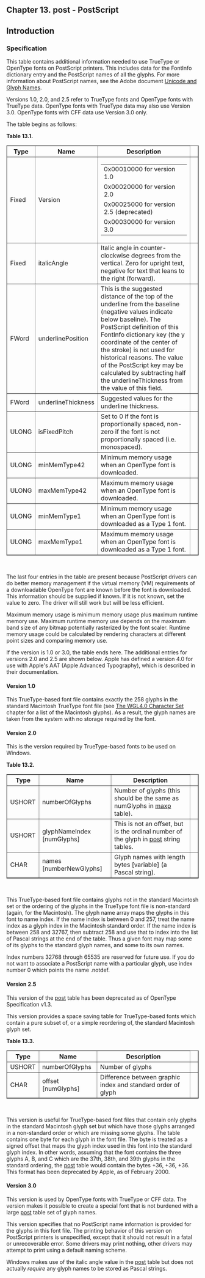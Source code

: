 <div xmlns="http://www.w3.org/1999/xhtml" role="" class="chapter"><div class="titlepage"><div><div><h2 class="title"><a name="chapter.post"></a>Chapter 13. post - PostScript</h2></div></div></div><div role="fragment" class="section"><div class="titlepage"><div><div><h2 class="title" style="clear: both"><a name="idm114628319456"></a>Introduction</h2></div></div></div><div role="specification" class="section"><div class="titlepage"><div><div><h3 class="title"><a name="section.13.1.1"></a>Specification</h3></div></div></div><p role="">This table contains additional information needed to use
        TrueType or OpenType fonts on PostScript printers.  This
        includes data for the FontInfo dictionary entry and the
        PostScript names of all the glyphs. For more information about
        PostScript names, see the Adobe document <a role="" class="ulink" href="http://partners.adobe.com/asn/developer/typeforum/unicodegm.html" target="_top">Unicode
        and Glyph Names</a>.</p><p role="">Versions 1.0, 2.0, and 2.5 refer to TrueType fonts and
          OpenType fonts with TrueType data. OpenType fonts with
          TrueType data may also use Version 3.0. OpenType fonts with
          CFF data use Version 3.0 only.</p><p role="">The table begins as follows:</p><div class="table"><a name="idm114628315280"></a><p class="title"><strong>Table 13.1. </strong></p><div class="table-contents"><table role="" class="table" border="1"><colgroup><col/><col/><col/><col/></colgroup><thead><tr><th role="">Type</th><th role="">Name</th><th role="">Description</th><td class="auto-generated"> </td></tr></thead><tbody><tr><td role="">Fixed</td><td role="">Version</td><td role="">
              <table border="0" summary="Simple list" role="" class="simplelist"><tr><td>0x00010000 for version 1.0</td></tr><tr><td>0x00020000 for version 2.0</td></tr><tr><td>0x00025000 for version 2.5
                  (deprecated)</td></tr><tr><td>0x00030000 for version 3.0</td></tr></table>
            </td><td class="auto-generated"> </td></tr><tr><td role="">Fixed</td><td role="">italicAngle</td><td role="">Italic angle in counter-clockwise degrees
              from the vertical. Zero for upright text, negative for
              text that leans to the right (forward).</td><td class="auto-generated"> </td></tr><tr><td role="">FWord</td><td role="">underlinePosition</td><td role="">This is the suggested distance of the top
              of the underline from the baseline (negative
              values indicate below baseline). The
              PostScript definition of this FontInfo dictionary key (the y
              coordinate of the center of the stroke) is not used for
              historical reasons. The value of the PostScript key may be
              calculated by subtracting half the underlineThickness from
              the value of this field.</td><td class="auto-generated"> </td></tr><tr><td role="">FWord</td><td role="">underlineThickness</td><td role="">Suggested values for the underline
              thickness.</td><td class="auto-generated"> </td></tr><tr><td role="">ULONG</td><td role="">isFixedPitch</td><td role="">Set to 0 if the font is proportionally
              spaced, non-zero if the font is not proportionally
              spaced (i.e. monospaced).</td><td class="auto-generated"> </td></tr><tr><td role="">ULONG</td><td role="">minMemType42</td><td role="">Minimum memory usage when an OpenType font is
              downloaded.</td><td class="auto-generated"> </td></tr><tr><td role="">ULONG</td><td role="">maxMemType42</td><td role="">Maximum memory usage when an OpenType font is
              downloaded.</td><td class="auto-generated"> </td></tr><tr><td role="">ULONG</td><td role="">minMemType1</td><td role="">Minimum memory usage when an OpenType font is
              downloaded as a Type 1 font.</td><td class="auto-generated"> </td></tr><tr><td role="">ULONG</td><td role="">maxMemType1</td><td role="">Maximum memory usage when an OpenType font is
              downloaded as a Type 1 font.</td><td class="auto-generated"> </td></tr></tbody></table></div></div><br class="table-break"/><p role="">The last four entries in the table are present because
          PostScript drivers can do better memory management if the
          virtual memory (VM) requirements of a downloadable OpenType
          font are known before the font is downloaded. This
          information should be supplied if known. If it is not known,
          set the value to zero. The driver will still work but will
          be less efficient.</p><p role="">Maximum memory usage is minimum memory usage plus
          maximum runtime memory use. Maximum runtime memory use
          depends on the maximum band size of any bitmap potentially
          rasterized by the font scaler. Runtime memory usage could be
          calculated by rendering characters at different point sizes
          and comparing memory use.</p><p role="">If the version is 1.0 or 3.0, the table ends here. The
          additional entries for versions 2.0 and 2.5 are shown below.
          Apple has defined a version 4.0 for use with Apple's AAT
          (Apple Advanced Typography), which is described in their
          documentation.</p><h4><a name="idm114628294688"></a>Version 1.0</h4><p role="">This TrueType-based font file contains exactly the 258
          glyphs in the standard Macintosh TrueType font file (see
          <a role="" class="ulink" href="http://www.microsoft.com/typography/otspec/WGL4.htm" target="_top">The
            WGL4.0 Character Set</a> chapter for a list of the
          Macintosh glyphs). As a result, the glyph names are taken
          from the system with no storage required by the font.</p><h4><a name="idm114628292880"></a>Version 2.0</h4><p role="">This is the version required by TrueType-based fonts to
          be used on Windows.</p><div class="table"><a name="idm114628292000"></a><p class="title"><strong>Table 13.2. </strong></p><div class="table-contents"><table role="" class="table" border="1"><colgroup><col/><col/><col/><col/></colgroup><thead><tr><th role="">Type</th><th role="">Name</th><th role="">Description</th><td class="auto-generated"> </td></tr></thead><tbody><tr><td role="">USHORT</td><td role="">numberOfGlyphs</td><td role="">Number of glyphs (this should be the same as
              numGlyphs in <a role="" class="link" href="chapter.maxp.md" title="Chapter 9. maxp - Maximum Profile">maxp</a>
              table).</td><td class="auto-generated"> </td></tr><tr><td role="">USHORT</td><td role="">glyphNameIndex [numGlyphs]</td><td role="">This is not an offset, but is the ordinal
              number of the glyph in <a role="" class="link" href="chapter.post.md" title="Chapter 13. post - PostScript">post</a> string
              tables.</td><td class="auto-generated"> </td></tr><tr><td role="">CHAR</td><td role="">names [numberNewGlyphs]</td><td role="">Glyph names with length bytes [variable] (a
              Pascal string).</td><td class="auto-generated"> </td></tr></tbody></table></div></div><br class="table-break"/><p role="">This TrueType-based font file contains glyphs not in the
          standard Macintosh set or the ordering of the glyphs in the
          TrueType font file is non-standard (again, for the
          Macintosh). The glyph name array maps the glyphs in this
          font to name index. If the name index is between 0 and 257,
          treat the name index as a glyph index in the Macintosh
          standard order. If the name index is between 258 and 32767,
          then subtract 258 and use that to index into the list of
          Pascal strings at the end of the table. Thus a given font
          may map some of its glyphs to the standard glyph names, and
          some to its own names.</p><p role="">Index numbers 32768 through 65535 are reserved for
          future use. If you do not want to associate a PostScript
          name with a particular glyph, use index number 0 which
          points the name .notdef.</p><h4><a name="idm114628282320"></a>Version 2.5</h4><p role="">This version of the <a role="" class="link" href="chapter.post.md" title="Chapter 13. post - PostScript">post</a> table has
          been deprecated as of OpenType Specification v1.3.</p><p role="">This version provides a space saving table for
          TrueType-based fonts which contain a pure subset of, or a
          simple reordering of, the standard Macintosh glyph
          set.</p><div class="table"><a name="idm114628280208"></a><p class="title"><strong>Table 13.3. </strong></p><div class="table-contents"><table role="" class="table" border="1"><colgroup><col/><col/><col/><col/></colgroup><thead><tr><th role="">Type</th><th role="">Name</th><th role="">Description</th><td class="auto-generated"> </td></tr></thead><tbody><tr><td role="">USHORT</td><td role="">numberOfGlyphs</td><td role="">Number of glyphs</td><td class="auto-generated"> </td></tr><tr><td role="">CHAR</td><td role="">offset [numGlyphs]</td><td role="">Difference between graphic index and standard
              order of glyph</td><td class="auto-generated"> </td></tr></tbody></table></div></div><br class="table-break"/><p role="">This version is useful for TrueType-based font files
          that contain only glyphs in the standard Macintosh glyph set
          but which have those glyphs arranged in a non-standard order
          or which are missing some glyphs. The table contains one
          byte for each glyph in the font file. The byte is treated as
          a signed offset that maps the glyph index used in this font
          into the standard glyph index. In other words, assuming that
          the font contains the three glyphs A, B, and C which are the
          37th, 38th, and 39th glyphs in the standard ordering, the
          <a role="" class="link" href="chapter.post.md" title="Chapter 13. post - PostScript">post</a> table would contain the bytes +36,
          +36, +36. This format has been deprecated by Apple, as of
          February 2000.</p><h4><a name="idm114628273360"></a>Version 3.0</h4><p role="">This version is used by OpenType fonts with TrueType or
          CFF data. The version makes it possible to create a special
          font that is not burdened with a large
          <a role="" class="link" href="chapter.post.md" title="Chapter 13. post - PostScript">post</a> table set of glyph names.</p><p role="">This version specifies that no PostScript name
          information is provided for the glyphs in this font file.
          The printing behavior of this version on PostScript printers
          is unspecified, except that it should not result in a fatal
          or unrecoverable error. Some drivers may print nothing,
          other drivers may attempt to print using a default naming
          scheme.</p><p role="">Windows makes use of the italic angle value in the
          <a role="" class="link" href="chapter.post.md" title="Chapter 13. post - PostScript">post</a> table but does not actually
          <span role="" class="emphasis"><em>require</em></span> any glyph names to be stored as
          Pascal strings.</p></div></div></div>